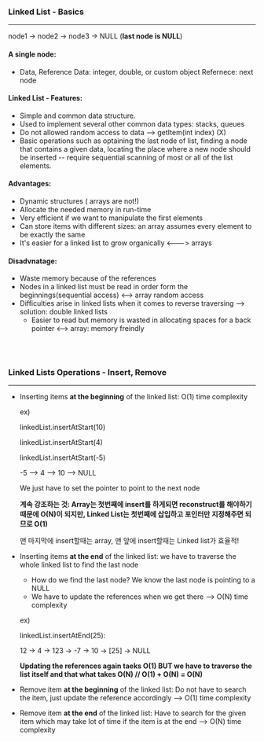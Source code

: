 ### Linked List - Basics
---

node1 -> node2 -> node3 -> NULL (**last node is NULL**)

#### A single node:

- Data, Reference
Data: integer, double, or custom object
Refernece: next node

#### Linked List - Features:

- Simple and common data structure.
- Used to implement several other common data types: stacks, queues
- Do not allowed random access to data --> getItem(int index) (X)
- Basic operations such as optaining the last node of list, finding a node that contains a given data, locating the place where a new node should be inserted -- require sequential scanning of most or all of the list elements.


#### Advantages:

- Dynamic structures ( arrays are not!)
- Allocate the needed memory in run-time
- Very efficient if we want to manipulate the first elements
- Can store items with different sizes: an array assumes every element to be exactly the same
- It's easier for a linked list to grow organically <---> arrays

#### Disadvnatage:

- Waste memory because of the references
- Nodes in a linked list must be read in order form the beginnings(sequential access) <--> array random access
- Difficulties arise in linked lists when it comes to reverse traversing --> solution: double linked lists
   - Easier to read but memory is wasted in allocating spaces for a back pointer <--> array: memory freindly
   


<br><br>
### Linked Lists Operations - Insert, Remove
---
- Inserting items **at the beginning** of the linked list: O(1) time complexity

  ex)

  linkedList.insertAtStart(10)
  
  linkedList.insertAtStart(4)
  
  linkedList.insertAtStart(-5)
  

  -5 --> 4 --> 10 --> NULL

  We just have to set the pointer to point to the next node

  **계속 강조하는 것: Array는 첫번째에 insert를 하게되면 reconstruct를 해야하기 때문에 O(N)이 되지만, Linked List는 첫번째에 삽입하고 포인터만 지정해주면 되므로 O(1)**

  맨 마지막에 insert할때는 array, 맨 앞에 insert할때는 Linked list가 효율적!


- Inserting items **at the end** of the linked list: we have to traverse the whole linked list to find the last node

  - How do we find the last node? We know the last node is pointing to a NULL
  - We have to update the references when we get there --> O(N) time complexity
  
  ex)

  linkedList.insertAtEnd(25):
  
  12 -> 4 -> 123 -> -7 -> 10 -> [25] -> NULL
  
  **Updating the references again taeks O(1) BUT we have to traverse the list itself and that what takes O(N) // O(1) + O(N) = O(N)**


- Remove item **at the beginning** of the linked list: Do not have to search the item, just update the reference accordingly --> O(1) time complexity
- Remove item **at the end** of the linked list: Have to search for the given item which may take lot of time if the item is at the end --> O(N) time complexity

